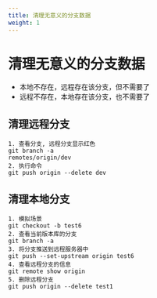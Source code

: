 ```yaml
---
title: 清理无意义的分支数据
weight: 1
---
```

# 清理无意义的分支数据
* 本地不存在，远程存在该分支，但不需要了
* 远程不存在，本地存在该分支，也不需要了

## 清理远程分支
```aidl
1. 查看分支, 远程分支显示红色
git branch -a
remotes/origin/dev
2. 执行命令
git push origin --delete dev
```

## 清理本地分支
```aidl
1. 模拟场景
git checkout -b test6
2. 查看当前版本库的分支
git branch -a
3. 将分支推送到远程服务器中
git push --set-upstream origin test6
4. 查看远程分支的信息
git remote show origin
5. 删除远程分支
git push origin --delete test1


```

